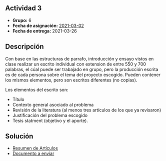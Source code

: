 ## Actividad 3

- **Grupo:** 6
- **Fecha de asignación:** [2021-03-02](../../class_notes/2021_03_02.md)
- **Fecha de entrega:** 2021-03-26

## Descripción

Con base en las estructuras de parrafo, introducción y ensayo vistos en clase realizar un escrito individual con extension de entre 550 y 700 palabras, el cúal puede ser trabajado en grupo, pero la producción escrita es de cada persona sobre el tema del proyecto escogido. Pueden contener los mismos elementos, pero son escritos diferentes (no copias).

Los elementos del escrito son:
- Título
- Contexto general asociado al problema
- Revisión de la literatura (al menos tres artículos de los que ya revisaron)
- Justificación del problema escogido
- Tesis statment (objetivo y el aporte).

## Solución

- [Resumen de Artículos](summary_articles.md)
- [Documento a enviar](https://github.com/gtzambranop/UN_2021_1/tree/develop/PS/activities/02/introduction.pdf)